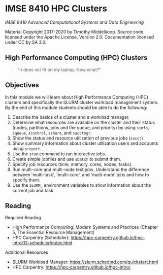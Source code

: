 # IMSE 8410 HPC Clusters

*IMSE 8410 Advanced Computational Systems and Data Engineering*

Material Copyright 2017-2020 by Timothy Middelkoop. Source code
licensed under the Apache License, Version 2.0. Documentation licensed
under CC by SA 3.0.

## High Performance Computing (HPC) Clusters

> "It does not fit on my laptop. Now what?"

## Objectives

In this module we will learn about High Performance Computing (HPC)
clusters and specifically the SLURM cluster workload management
system.  By the end of this module students should be able to do the following:

1. Describe the basics of a cluster and a workload manager.
2. Determine what resources are available on the cluster and their
   status (nodes, partitions, jobs and the queue, and priority) by
   using `sinfo`, `squeue`, `scontrol`, `sshare`, and `sacctmgr`.
3. Show the status and resource utilization of previous jobs (`sacct`)
4. Show summary information about cluster utilization users and
   accounts using `sreport`.
5. Use the `srun` command to run interactive jobs.
6. Create simple jobfiles and use `sbatch` to submit them.
7. Specify job resources (time, memory, cores, nodes, tasks).
8. Run multi-core and multi-node test jobs.  Understand the difference
   between 'multi-task', 'multi-core', and 'multi-node' jobs and how to specify them.
9. Use the `SLURM_` environment variables to show information about the
   current job and task.

## Reading

Required Reading
 * High Performance Computing: Modern Systems and Practices (Chapter 5, The Essential Resource Management)
 * HPC Carpentry (Scheduler): https://hpc-carpentry.github.io/hpc-intro/13-scheduler/index.html

Additional Resources
 * SLURM Workload Manager: https://slurm.schedmd.com/quickstart.html
 * HPC Carpentry: https://hpc-carpentry.github.io/hpc-intro/

